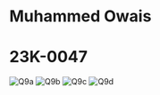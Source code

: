 # Muhammed Owais
# 23K-0047
![Q9a](https://github.com/Muhammed-Owais01/PfFall23/assets/83649329/0344482a-c1ed-4989-b83a-8239b41345b5)
![Q9b](https://github.com/Muhammed-Owais01/PfFall23/assets/83649329/16043160-5231-4d43-974a-41a12edadd6a)
![Q9c](https://github.com/Muhammed-Owais01/PfFall23/assets/83649329/b4717e0d-47fa-41de-9850-d80bc2716116)
![Q9d](https://github.com/Muhammed-Owais01/PfFall23/assets/83649329/24d46ba3-046c-4675-8638-a22f044f1150)
